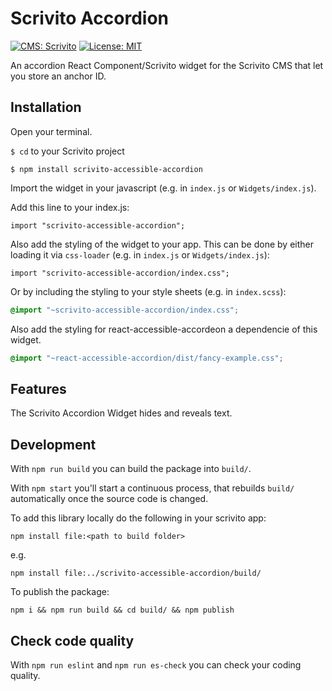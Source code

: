 # Scrivito Accordion
[![CMS: Scrivito](https://img.shields.io/badge/CMS-Scrivito-brightgreen.svg)](https://scrivito.com) [![License: MIT](https://img.shields.io/badge/License-MIT-blue.svg)](https://opensource.org/licenses/MIT)

An accordion React Component/Scrivito widget for the Scrivito CMS that let you store an anchor ID.

## Installation

Open your terminal.

`$ cd` to your Scrivito project

```
$ npm install scrivito-accessible-accordion
```

Import the widget in your javascript (e.g. in `index.js` or `Widgets/index.js`).

Add this line to your index.js:

```
import "scrivito-accessible-accordion";
```

Also add the styling of the widget to your app. This can be done by either loading it via `css-loader` (e.g. in `index.js` or `Widgets/index.js`):

```
import "scrivito-accessible-accordion/index.css";
```

Or by including the styling to your style sheets (e.g. in `index.scss`):

```scss
@import "~scrivito-accessible-accordion/index.css";
```

Also add the styling for react-accessible-accordeon a dependencie of this widget.

```scss
@import "~react-accessible-accordion/dist/fancy-example.css";
```


## Features
The Scrivito Accordion Widget hides and reveals text.

## Development

With `npm run build` you can build the package into `build/`.

With `npm start` you'll start a continuous process, that rebuilds `build/` automatically once the source code is changed.

To add this library locally do the following in your scrivito app:

```
npm install file:<path to build folder>
```

e.g.

```
npm install file:../scrivito-accessible-accordion/build/
```

To publish the package:

```
npm i && npm run build && cd build/ && npm publish
```

## Check code quality

With `npm run eslint` and `npm run es-check` you can check your coding quality.
